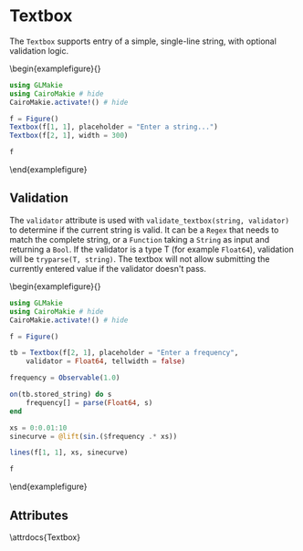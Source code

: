 # Textbox

The `Textbox` supports entry of a simple, single-line string, with optional validation logic.

\begin{examplefigure}{}

```julia
using GLMakie
using CairoMakie # hide
CairoMakie.activate!() # hide

f = Figure()
Textbox(f[1, 1], placeholder = "Enter a string...")
Textbox(f[2, 1], width = 300)

f
```

\end{examplefigure}

## Validation

The `validator` attribute is used with `validate_textbox(string, validator)` to determine if the current string is valid. It can be a `Regex` that needs to match the complete string, or a `Function` taking a `String` as input and returning a `Bool`. If the validator is a type T (for example `Float64`), validation will be `tryparse(T, string)`. The textbox will not allow submitting the currently entered value if the validator doesn't pass.

\begin{examplefigure}{}

```julia
using GLMakie
using CairoMakie # hide
CairoMakie.activate!() # hide

f = Figure()

tb = Textbox(f[2, 1], placeholder = "Enter a frequency",
    validator = Float64, tellwidth = false)

frequency = Observable(1.0)

on(tb.stored_string) do s
    frequency[] = parse(Float64, s)
end

xs = 0:0.01:10
sinecurve = @lift(sin.($frequency .* xs))

lines(f[1, 1], xs, sinecurve)

f
```

\end{examplefigure}

## Attributes

\attrdocs{Textbox}
